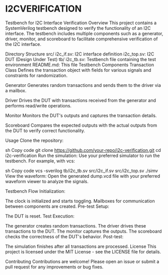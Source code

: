 # I2CVERIFICATION


Testbench for I2C Interface Verification
Overview
This project contains a SystemVerilog testbench designed to verify the functionality of an I2C interface. The testbench includes multiple components such as a generator, driver, monitor, and scoreboard to facilitate comprehensive verification of the I2C interface.

Directory Structure
src/
i2c_if.sv: I2C interface definition
i2c_top.sv: I2C DUT (Design Under Test)
tb/
i2c_tb.sv: Testbench file containing the test environment
README.md: This file
Testbench Components
Transaction Class
Defines the transaction object with fields for various signals and constraints for randomization.

Generator
Generates random transactions and sends them to the driver via a mailbox.

Driver
Drives the DUT with transactions received from the generator and performs read/write operations.

Monitor
Monitors the DUT's outputs and captures the transaction details.

Scoreboard
Compares the expected outputs with the actual outputs from the DUT to verify correct functionality.

Usage
Clone the repository:

sh
Copy code
git clone https://github.com/your-repo/i2c-verification.git
cd i2c-verification
Run the simulation:
Use your preferred simulator to run the testbench. For example, with vcs:

sh
Copy code
vcs -sverilog tb/i2c_tb.sv src/i2c_if.sv src/i2c_top.sv
./simv
View the waveform:
Open the generated dump.vcd file with your preferred waveform viewer to analyze the signals.

Testbench Flow
Initialization:

The clock is initialized and starts toggling.
Mailboxes for communication between components are created.
Pre-test Setup:

The DUT is reset.
Test Execution:

The generator creates random transactions.
The driver drives these transactions to the DUT.
The monitor captures the outputs.
The scoreboard checks the correctness of the DUT's behavior.
Post-test:

The simulation finishes after all transactions are processed.
License
This project is licensed under the MIT License - see the LICENSE file for details.

Contributing
Contributions are welcome! Please open an issue or submit a pull request for any improvements or bug fixes.

